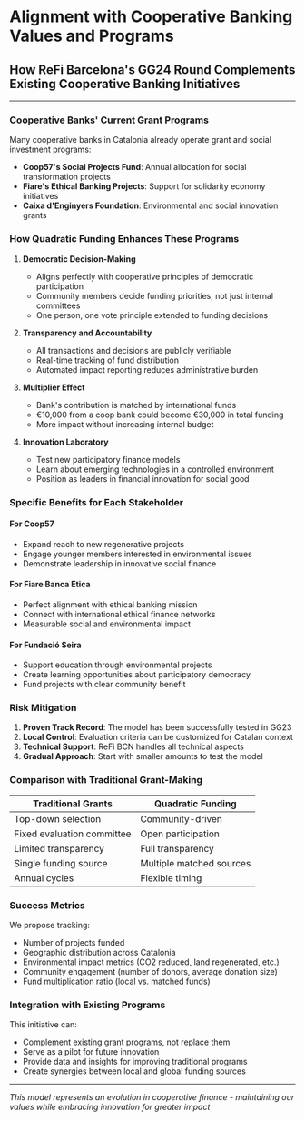 # Alignment with Cooperative Banking Values and Programs

## How ReFi Barcelona's GG24 Round Complements Existing Cooperative Banking Initiatives

---

### Cooperative Banks' Current Grant Programs

Many cooperative banks in Catalonia already operate grant and social investment programs:

- **Coop57's Social Projects Fund**: Annual allocation for social transformation projects
- **Fiare's Ethical Banking Projects**: Support for solidarity economy initiatives
- **Caixa d'Enginyers Foundation**: Environmental and social innovation grants

### How Quadratic Funding Enhances These Programs

1. **Democratic Decision-Making**
   - Aligns perfectly with cooperative principles of democratic participation
   - Community members decide funding priorities, not just internal committees
   - One person, one vote principle extended to funding decisions

2. **Transparency and Accountability**
   - All transactions and decisions are publicly verifiable
   - Real-time tracking of fund distribution
   - Automated impact reporting reduces administrative burden

3. **Multiplier Effect**
   - Bank's contribution is matched by international funds
   - €10,000 from a coop bank could become €30,000 in total funding
   - More impact without increasing internal budget

4. **Innovation Laboratory**
   - Test new participatory finance models
   - Learn about emerging technologies in a controlled environment
   - Position as leaders in financial innovation for social good

### Specific Benefits for Each Stakeholder

#### For Coop57
- Expand reach to new regenerative projects
- Engage younger members interested in environmental issues
- Demonstrate leadership in innovative social finance

#### For Fiare Banca Etica
- Perfect alignment with ethical banking mission
- Connect with international ethical finance networks
- Measurable social and environmental impact

#### For Fundació Seira
- Support education through environmental projects
- Create learning opportunities about participatory democracy
- Fund projects with clear community benefit

### Risk Mitigation

1. **Proven Track Record**: The model has been successfully tested in GG23
2. **Local Control**: Evaluation criteria can be customized for Catalan context
3. **Technical Support**: ReFi BCN handles all technical aspects
4. **Gradual Approach**: Start with smaller amounts to test the model

### Comparison with Traditional Grant-Making

| Traditional Grants | Quadratic Funding |
|-------------------|-------------------|
| Top-down selection | Community-driven |
| Fixed evaluation committee | Open participation |
| Limited transparency | Full transparency |
| Single funding source | Multiple matched sources |
| Annual cycles | Flexible timing |

### Success Metrics

We propose tracking:
- Number of projects funded
- Geographic distribution across Catalonia
- Environmental impact metrics (CO2 reduced, land regenerated, etc.)
- Community engagement (number of donors, average donation size)
- Fund multiplication ratio (local vs. matched funds)

### Integration with Existing Programs

This initiative can:
- Complement existing grant programs, not replace them
- Serve as a pilot for future innovation
- Provide data and insights for improving traditional programs
- Create synergies between local and global funding sources

---

*This model represents an evolution in cooperative finance - maintaining our values while embracing innovation for greater impact* 